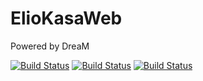 # ElioKasaWeb
Powered by DreaM

[![Build Status](https://img.shields.io/badge/build-passing-green)](https://travis-ci.org/1DreaM1)
[![Build Status](https://img.shields.io/badge/version-1.0.0.0-orange)](https://travis-ci.org/1DreaM1)
[![Build Status](https://img.shields.io/badge/license-Apache%202-blue)](https://travis-ci.org/1DreaM1)
